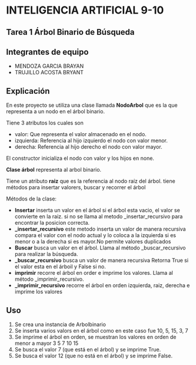 <h1>INTELIGENCIA ARTIFICIAL 9-10</h1>

## Tarea 1 Árbol Binario de Búsqueda

<h2>Integrantes de equipo</h2>
<ul>
<li>MENDOZA GARCIA BRAYAN</li>
<li>TRUJILLO ACOSTA BRYANT </li>
</ul>
<h2> Explicación </h2>
<p>En este proyecto se utiliza una clase llamada <strong>NodoArbol</strong> que es la que representa a un nodo en el árbol binario.</p> 
</p>Tiene 3 atributos los cuales son </p>
<ul>
<li>valor: Que representa el valor almacenado en el nodo.</li>
<li>izquierda: Referencia al hijo izquierdo el nodo con valor menor.</li>
<li>derecha: Referencia al hijo derecho el nodo con valor mayor.</li>
</ul>
<p>El constructor inicializa el nodo con valor y los hijos en none.</p>
<p><strong>Clase árbol</strong> representa al arbol binario.</p>
<p>Tiene un atributo <strong>raiz</strong> que es la referencia al nodo raíz del árbol.
tiene métodos para insertar valorers, buscar y recorrer el árbol </p>

<p>Métodos de la clase:</p>
<ul>
<li><strong>Insertar</strong> inserta un valor en el árbol si el árbol esta vacio, el valor se convierte en la raiz. si no se llama al metodo _insertar_recursivo para encontrar la posicion correcta.</li>
<li><strong>_insertar_recursivo</strong> este metodo inserta un valor de manera recursiva compara el valor con el nodo actual y lo coloca a la izquierda si es menor o a la derecha si es mayor.No permite valores duplicados</li>
<li><strong>Buscar</strong> busca un valor en el árbol. Llama al método _buscar_recursivo para realizar la búsqueda.</li>
<li><strong>_buscar_recursivo</strong> busca un valor de manera recursiva Retorna True si el valor esta en el árboil y False si no.</li>
<li><strong>imprimir</strong> recorre el árbol en order e imprime los valores. Llama al método _imprimir_recursivo.</li>
<li><strong>_imprimir_recursivo</strong> recorre el árbol en orden izquierda, raiz, derecha e imprime los valores</li>
</ul>

<h2>Uso</h2>
<ol>
<li>Se crea una instancia de Arbolbinario</li>
<li>Se inserta varios valors en el árbol como en este caso fue 10, 5, 15, 3, 7 </li>
<li>Se imprime el árbol en orden, se muestran los valores en orden de menor a mayor 3 5 7 10 15</li>
<li>Se busca el valor 7 (que está en el árbol) y se imprime True.</li>
<li>Se busca el valor 12 (que no está en el árbol) y se imprime False.</li>
</ol>

